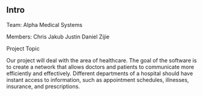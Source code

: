 Intro
-

Team: Alpha Medical Systems

Members:
  Chris
  Jakub
  Justin
  Daniel
  Zijie


Project Topic

Our project will deal with the area of healthcare. The goal of the software is to create a network that allows doctors and patients to communicate more efficiently and effectively. Different departments of a hospital should have instant access to information, such as appointment schedules, illnesses, insurance, and prescriptions.
